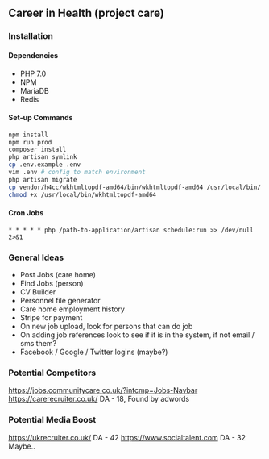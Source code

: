 ## Career in Health (project care)

### Installation
#### Dependencies
- PHP 7.0
- NPM
- MariaDB
- Redis

#### Set-up Commands
```bash
npm install
npm run prod
composer install
php artisan symlink
cp .env.example .env
vim .env # config to match environment
php artisan migrate
cp vendor/h4cc/wkhtmltopdf-amd64/bin/wkhtmltopdf-amd64 /usr/local/bin/ # maybe sudo
chmod +x /usr/local/bin/wkhtmltopdf-amd64                              # maybe sudo
```

#### Cron Jobs
```
* * * * * php /path-to-application/artisan schedule:run >> /dev/null 2>&1
```

### General Ideas
- Post Jobs (care home)
- Find Jobs (person)
- CV Builder
- Personnel file generator
- Care home employment history
- Stripe for payment
- On new job upload, look for persons that can do job
- On adding job references look to see if it is in the system, if not email / sms them?
- Facebook / Google / Twitter logins (maybe?)

### Potential Competitors
https://jobs.communitycare.co.uk/?intcmp=Jobs-Navbar
https://carerecruiter.co.uk/ DA - 18, Found by adwords

### Potential Media Boost
https://ukrecruiter.co.uk/ DA - 42
https://www.socialtalent.com DA - 32 Maybe..
